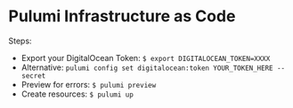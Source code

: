 # Pulumi Infrastructure as Code
Steps:
- Export your DigitalOcean Token: `$ export DIGITALOCEAN_TOKEN=XXXX`
- Alternative: `pulumi config set digitalocean:token YOUR_TOKEN_HERE --secret`
- Preview for errors: `$ pulumi preview`
- Create resources: `$ pulumi up`